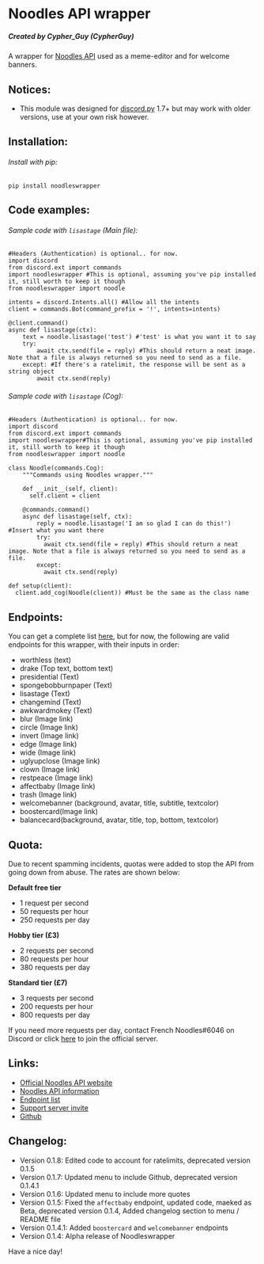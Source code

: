Noodles API wrapper
===================
##### Created by Cypher_Guy (CypherGuy)

A wrapper for [Noodles API](www.frenchnoodles.xyz/api) used as a meme-editor and for welcome banners.

Notices:
-------

* This module was designed for [discord.py](https://pypi.org/project/discord.py/ "discord.py PyPi page") 1.7+ but may work with older versions, use at your own risk however.

Installation:
-------------

###### Install with pip:
```
pip install noodleswrapper
```

Code examples:
-------------

###### Sample code with `lisastage` (Main file):
```
#Headers (Authentication) is optional.. for now.
import discord
from discord.ext import commands
import noodleswrapper #This is optional, assuming you've pip installed it, still worth to keep it though
from noodleswrapper import noodle

intents = discord.Intents.all() #Allow all the intents
client = commands.Bot(command_prefix = '!', intents=intents)

@client.command()
async def lisastage(ctx):
    text = noodle.lisastage('test') #'test' is what you want it to say
    try:
        await ctx.send(file = reply) #This should return a neat image. Note that a file is always returned so you need to send as a file.
    except: #If there's a ratelimit, the response will be sent as a string object
        await ctx.send(reply)
```

###### Sample code with `lisastage` (Cog):
```
#Headers (Authentication) is optional.. for now.
import discord
from discord.ext import commands
import noodleswrapper#This is optional, assuming you've pip installed it, still worth to keep it though
from noodleswrapper import noodle

class Noodle(commands.Cog):
    """Commands using Noodles wrapper."""

    def __init__(self, client):
      self.client = client

    @commands.command()
    async def lisastage(self, ctx):
        reply = noodle.lisastage('I am so glad I can do this!') #Insert what you want there
        try:
          await ctx.send(file = reply) #This should return a neat image. Note that a file is always returned so you need to send as a file.
        except:
          await ctx.send(reply)

def setup(client):
  client.add_cog(Noodle(client)) #Must be the same as the class name
```

Endpoints:
-------------
You can get a complete list [here](https://www.frenchnoodles.xyz/api/endpoints), but for now, the following are valid endpoints for this wrapper, with their inputs in order:

* worthless (text)
* drake (Top text, bottom text)
* presidential (Text)
* spongebobburnpaper (Text)
* lisastage (Text)
* changemind (Text)
* awkwardmokey (Text)
* blur (Image link)
* circle (Image link)
* invert (Image link)
* edge (Image link)
* wide (Image link)
* uglyupclose (Image link)
* clown (Image link)
* restpeace (Image link)
* affectbaby (Image link)
* trash (Image link)
* welcomebanner (background, avatar, title, subtitle, textcolor)
* boostercard(Image link)
* balancecard(background, avatar, title, top, bottom, textcolor)

Quota:
------
Due to recent spamming incidents, quotas were added to stop the API from going down from abuse. The rates are shown below:

**Default free tier**
* 1 request per second
* 50 requests per hour
* 250 requests per day

**Hobby tier (£3)**
* 2 requests per second
* 80 requests per hour
* 380 requests per day

**Standard tier (£7)**
* 3 requests per second
* 200 requests per hour
* 800 requests per day

If you need more requests per day, contact French Noodles#6046 on Discord or click [here](https://discord.gg/hWjRaxfu5V) to join the official server.

Links:
------

* [Official Noodles API website](https://frenchnoodles.xyz)
* [Noodles API information](www.frenchnoodles.xyz/api)
* [Endpoint list](https://www.frenchnoodles.xyz/api/endpoints)
* [Support server invite](https://discord.gg/hWjRaxfu5V)
* [Github](https://github.com/CypherGuy/Noodles-wrapper)

Changelog:
------

* Version 0.1.8: Edited code to account for ratelimits, deprecated version 0.1.5
* Version 0.1.7: Updated menu to include Github, deprecated version 0.1.4.1
* Version 0.1.6: Updated menu to include more quotes
* Version 0.1.5: Fixed the `affectbaby` endpoint, updated code, maeked as Beta, deprecated version 0.1.4, Added changelog section to menu / README file
* Version 0.1.4.1: Added `boostercard` and `welcomebanner` endpoints
* Version 0.1.4: Alpha release of Noodleswrapper

Have a nice day!

